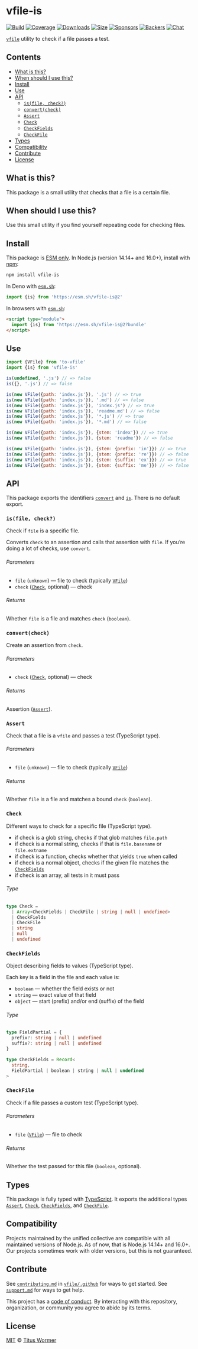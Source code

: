 # vfile-is

[![Build][build-badge]][build]
[![Coverage][coverage-badge]][coverage]
[![Downloads][downloads-badge]][downloads]
[![Size][size-badge]][size]
[![Sponsors][sponsors-badge]][collective]
[![Backers][backers-badge]][collective]
[![Chat][chat-badge]][chat]

[`vfile`][vfile] utility to check if a file passes a test.

## Contents

*   [What is this?](#what-is-this)
*   [When should I use this?](#when-should-i-use-this)
*   [Install](#install)
*   [Use](#use)
*   [API](#api)
    *   [`is(file, check?)`](#isfile-check)
    *   [`convert(check)`](#convertcheck)
    *   [`Assert`](#assert)
    *   [`Check`](#check)
    *   [`CheckFields`](#checkfields)
    *   [`CheckFile`](#checkfile)
*   [Types](#types)
*   [Compatibility](#compatibility)
*   [Contribute](#contribute)
*   [License](#license)

## What is this?

This package is a small utility that checks that a file is a certain file.

## When should I use this?

Use this small utility if you find yourself repeating code for checking files.

## Install

This package is [ESM only][esm].
In Node.js (version 14.14+ and 16.0+), install with [npm][]:

```sh
npm install vfile-is
```

In Deno with [`esm.sh`][esmsh]:

```js
import {is} from 'https://esm.sh/vfile-is@2'
```

In browsers with [`esm.sh`][esmsh]:

```html
<script type="module">
  import {is} from 'https://esm.sh/vfile-is@2?bundle'
</script>
```

## Use

```js
import {VFile} from 'to-vfile'
import {is} from 'vfile-is'

is(undefined, '.js') // => false
is({}, '.js') // => false

is(new VFile({path: 'index.js'}), '.js') // => true
is(new VFile({path: 'index.js'}), '.md') // => false
is(new VFile({path: 'index.js'}), 'index.js') // => true
is(new VFile({path: 'index.js'}), 'readme.md') // => false
is(new VFile({path: 'index.js'}), '*.js') // => true
is(new VFile({path: 'index.js'}), '*.md') // => false

is(new VFile({path: 'index.js'}), {stem: 'index'}) // => true
is(new VFile({path: 'index.js'}), {stem: 'readme'}) // => false

is(new VFile({path: 'index.js'}), {stem: {prefix: 'in'}}) // => true
is(new VFile({path: 'index.js'}), {stem: {prefix: 're'}}) // => false
is(new VFile({path: 'index.js'}), {stem: {suffix: 'ex'}}) // => true
is(new VFile({path: 'index.js'}), {stem: {suffix: 'me'}}) // => false
```

## API

This package exports the identifiers [`convert`][api-convert] and
[`is`][api-is].
There is no default export.

### `is(file, check?)`

Check if `file` is a specific file.

Converts `check` to an assertion and calls that assertion with `file`.
If you’re doing a lot of checks, use `convert`.

###### Parameters

*   `file` (`unknown`)
    — file to check (typically [`VFile`][vfile])
*   `check` ([`Check`][api-check], optional)
    — check

###### Returns

Whether `file` is a file and matches `check` (`boolean`).

### `convert(check)`

Create an assertion from `check`.

###### Parameters

*   `check` ([`Check`][api-check], optional)
    — check

###### Returns

Assertion ([`Assert`][api-assert]).

### `Assert`

Check that a file is a `vfile` and passes a test (TypeScript type).

###### Parameters

*   `file` (`unknown`)
    — file to check (typically [`VFile`][vfile])

###### Returns

Whether `file` is a file and matches a bound `check` (`boolean`).

### `Check`

Different ways to check for a specific file (TypeScript type).

*   if check is a glob string, checks if that glob matches `file.path`
*   if check is a normal string, checks if that is `file.basename` or
    `file.extname`
*   if check is a function, checks whether that yields `true` when called
*   if check is a normal object, checks if the given file matches the
    [`CheckFields`][api-check-fields]
*   if check is an array, all tests in it must pass

###### Type

```ts
type Check =
  | Array<CheckFields | CheckFile | string | null | undefined>
  | CheckFields
  | CheckFile
  | string
  | null
  | undefined
```

### `CheckFields`

Object describing fields to values (TypeScript type).

Each key is a field in the file and each value is:

*   `boolean` — whether the field exists or not
*   `string` — exact value of that field
*   `object` — start (prefix) and/or end (suffix) of the field

###### Type

```ts
type FieldPartial = {
  prefix?: string | null | undefined
  suffix?: string | null | undefined
}

type CheckFields = Record<
  string,
  FieldPartial | boolean | string | null | undefined
>
```

### `CheckFile`

Check if a file passes a custom test (TypeScript type).

###### Parameters

*   `file` ([`VFile`][vfile])
    — file to check

###### Returns

Whether the test passed for this file (`boolean`, optional).

## Types

This package is fully typed with [TypeScript][].
It exports the additional types [`Assert`][api-assert], [`Check`][api-check],
[`CheckFields`][api-check-fields], and [`CheckFile`][api-check-file].

## Compatibility

Projects maintained by the unified collective are compatible with all maintained
versions of Node.js.
As of now, that is Node.js 14.14+ and 16.0+.
Our projects sometimes work with older versions, but this is not guaranteed.

## Contribute

See [`contributing.md`][contributing] in [`vfile/.github`][health] for ways to
get started.
See [`support.md`][support] for ways to get help.

This project has a [code of conduct][coc].
By interacting with this repository, organization, or community you agree to
abide by its terms.

## License

[MIT][license] © [Titus Wormer][author]

<!-- Definitions -->

[build-badge]: https://github.com/vfile/vfile-is/workflows/main/badge.svg

[build]: https://github.com/vfile/vfile-is/actions

[coverage-badge]: https://img.shields.io/codecov/c/github/vfile/vfile-is.svg

[coverage]: https://codecov.io/github/vfile/vfile-is

[downloads-badge]: https://img.shields.io/npm/dm/vfile-is.svg

[downloads]: https://www.npmjs.com/package/vfile-is

[size-badge]: https://img.shields.io/bundlephobia/minzip/vfile-is.svg

[size]: https://bundlephobia.com/result?p=vfile-is

[sponsors-badge]: https://opencollective.com/unified/sponsors/badge.svg

[backers-badge]: https://opencollective.com/unified/backers/badge.svg

[collective]: https://opencollective.com/unified

[chat-badge]: https://img.shields.io/badge/chat-discussions-success.svg

[chat]: https://github.com/vfile/vfile/discussions

[npm]: https://docs.npmjs.com/cli/install

[esm]: https://gist.github.com/sindresorhus/a39789f98801d908bbc7ff3ecc99d99c

[esmsh]: https://esm.sh

[typescript]: https://www.typescriptlang.org

[contributing]: https://github.com/vfile/.github/blob/main/contributing.md

[support]: https://github.com/vfile/.github/blob/main/support.md

[health]: https://github.com/vfile/.github

[coc]: https://github.com/vfile/.github/blob/main/code-of-conduct.md

[license]: license

[author]: https://wooorm.com

[vfile]: https://github.com/vfile/vfile

[api-convert]: #convertcheck

[api-is]: #isfile-check

[api-assert]: #assert

[api-check]: #check

[api-check-fields]: #checkfields

[api-check-file]: #checkfile
